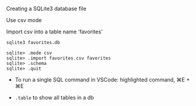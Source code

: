 Creating a SQLite3 database file

Use csv mode

Import csv into a table name 'favorites'

```
sqlite3 favorites.db

sqlite> .mode csv
sqlite> .import favorites.csv favorites
sqlite> .schema
sqlite> .quit
```

- To run a single SQL command in VSCode: highlighted command, ⌘E + ⌘E 

- `.table` to show all tables in a db

